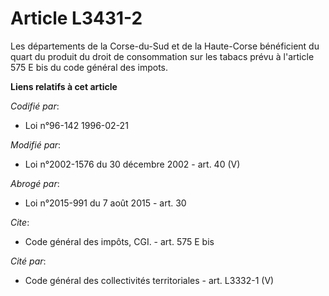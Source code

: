 # Article L3431-2

Les départements de la Corse-du-Sud et de la Haute-Corse bénéficient du quart du produit du droit de consommation sur les
tabacs prévu à l'article 575 E bis du code général des impots.

**Liens relatifs à cet article**

_Codifié par_:

  - Loi n°96-142 1996-02-21

_Modifié par_:

  - Loi n°2002-1576 du 30 décembre 2002 - art. 40 (V)

_Abrogé par_:

  - Loi n°2015-991 du 7 août 2015 - art. 30

_Cite_:

  - Code général des impôts, CGI. - art. 575 E bis

_Cité par_:

  - Code général des collectivités territoriales - art. L3332-1 (V)
